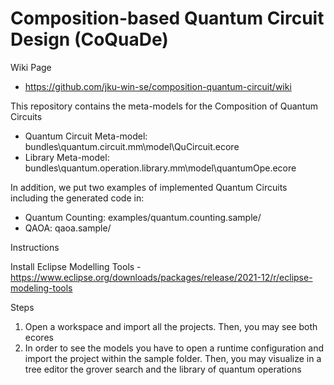 # Composition-based Quantum Circuit Design (CoQuaDe) 

Wiki Page
  - https://github.com/jku-win-se/composition-quantum-circuit/wiki

This repository contains the meta-models for the Composition of Quantum Circuits
  - Quantum Circuit Meta-model: bundles\quantum.circuit.mm\model\QuCircuit.ecore
  - Library Meta-model: bundles\quantum.operation.library.mm\model\quantumOpe.ecore

In addition, we put two examples of implemented Quantum Circuits including the generated code in:
  - Quantum Counting: examples/quantum.counting.sample/
  - QAOA: qaoa.sample/

Instructions

Install Eclipse Modelling Tools 
  -https://www.eclipse.org/downloads/packages/release/2021-12/r/eclipse-modeling-tools

Steps
1. Open a workspace and import all the projects. Then, you may see both ecores
2. In order to see the models you have to open a runtime configuration and import the project within the sample folder. Then, you may visualize in a tree editor the grover search and the library of quantum operations 
